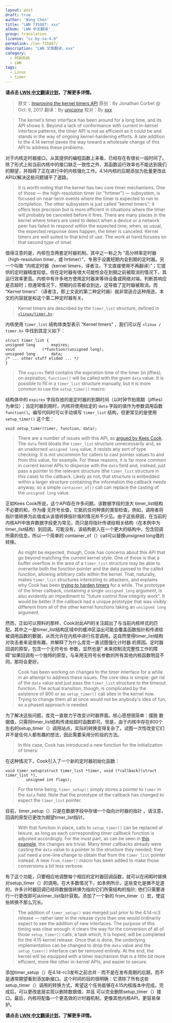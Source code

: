 ```yaml
---
layout: post
draft: true
author: 'Wang Chen'
title: "LWN 735887: xxx"
album: 'LWN 中文翻译'
group: translation
license: "cc-by-sa-4.0"
permalink: /lwn-735887/
description: "LWN 文章翻译，xxx"
category:
  - 时钟系统
  - LWN
tags:
  - Linux
  - timer
---
```


**请点击 [LWN 中文翻译计划](/lwn)，了解更多详情。**

> 原文：[Improving the kernel timers API](https://lwn.net/Articles/735887/)
> 原创：By Jonathan Corbet @ Oct. 9, 2017
> 翻译：By [unicornx](https://github.com/unicornx)
> 校对：By [xxx](https://github.com/xxx)

> The kernel's timer interface has been around for a long time, and its API shows it. Beyond a lack of conformance with current in-kernel interface patterns, the timer API is not as efficient as it could be and stands in the way of ongoing kernel-hardening efforts. A late addition to the 4.14 kernel paves the way toward a wholesale change of this API to address these problems.

对于内核定时器接口，从其提供的编程函数上来看，已经存在有很长一段时间了。除了形式上和当前内核中的接口缺乏一致性之外，其函数运行效率也不能达到我们的期望，并阻碍了正在进行中的内核强化工作。4.14内核的后期添加为批量更改此API以解决这些问题铺平了道路。

> It is worth noting that the kernel has two core timer mechanisms. One of those — the high-resolution timer (or "hrtimer") — subsystem, is focused on near-term events where the timer is expected to run to completion. The other subsystem is just called "kernel timers"; it offers less precision but is more efficient in situations where the timer will probably be canceled before it fires. There are many places in the kernel where timers are used to detect when a device or a network peer has failed to respond within the expected time; when, as usual, the expected response does happen, the timer is canceled. Kernel timers are well suited to that kind of use. The work at hand focuses on that second type of timer.

值得注意的是，内核包含两套定时器机制。其中之一称之为 “高分辨率定时器（high-resolution timer，或 hrtimer）”，专用于设置短期内会到期的定时器。另一个叫做 “内核定时器（kernel timers，译者注，下文直接使用不再翻译）”；它提供的定时器精度较低，但在定时器有很大可能性会在到期之前被取消的情况下，其运行效率更高。内核中有许多地方使用定时器来等待设备或网络对端，判断其响应是否超时；但通常情况下，预期的应答都会到达，这导致了定时器被取消。而 “Kernel timers” （译者注，即上文说的第二种定时器）就非常适合这种用途。本文的内容就是和这个第二种定时器有关。

> Kernel timers are described by the `timer_list` structure, defined in [`<linux/timer.h>`](http://elixir.free-electrons.com/linux/v4.14-rc4/source/include/linux/timer.h):

内核使用 `timer_list` 结构体类型表示 “Kernel timers” ，我们可以在 `<linux / timer.h>` 中找到其定义如下：

    struct timer_list {
	unsigned long		expires;
	void			(*function)(unsigned long);
	unsigned long		data;
	/* ... other stuff elided ... */
    }

> The `expires` field contains the expiration time of the timer (in jiffies); on expiration, `function()` will be called with the given `data` value. It is possible to fill in a `timer_list` structure manually, but it is more common to use the `setup_timer()` macro:

结构体中的 `expires` 字段存放的是定时器的到期时间（以时钟节拍周期（jiffies）为单位）；当定时器到期时，内核将使用给定的 `data` 字段的值作为参数调用函数 `function()`。编写代码时可以手动填写 `timer_list` 结构，但更常见的是使用 `setup_timer()` 这个宏：

    void setup_timer(timer, function, data);

> There are a number of issues with this API, as [argued by Kees Cook](https://git.kernel.org/pub/scm/linux/kernel/git/torvalds/linux.git/commit/?id=686fef928bba6be13cabe639f154af7d72b63120). The `data` field bloats the `timer_list` structure unnecessarily and, as an unadorned `unsigned long` value, it resists any sort of type checking. It is not uncommon for callers to cast pointer values to and from this value, for example. For these reasons, it is far more common in current kernel APIs to dispense with the `data` field and, instead, just pass a pointer to the relevant structure (the `timer_list` structure in this case) to the callback. Likely as not, that structure is embedded within a larger structure containing the information the callback needs anyway, so a simple `container_of()` call can replace the casting of the `unsigned long` value.

正如Kees Cook所说，这个API存在许多问题。该数据字段的涨大 timer_list结构不必要的和，作为缦 无符号长值，它抵抗任何种类的类型检查。例如，调用者将指针值转换为此值或从该值转换指针值的情况并不少见。由于这些原因，在当前的内核API中放弃数据字段更为常见，而只是将指针传递给相关结构（在本例中为timer_list结构）到回调。可能没有，该结构嵌入在一个更大的结构中，包含回调所需的信息，所以一个简单的 container_of（）call可以替换unsigned long值的转换。

> As might be expected, though, Cook has concerns about this API that go beyond matching the current kernel style. One of those is that a buffer overflow in the area of a `timer_list` structure may be able to overwrite both the function pointer and the data passed to the called function, allowing arbitrary calls within the kernel. That, naturally, makes `timer_list` structures interesting to attackers, and explains why Cook has been [trying to harden timers](https://lwn.net/Articles/731082/) for a while. The prototype of the timer callback, containing a single `unsigned long` argument, is also evidently an impediment to "future control flow integrity work". It would be better if the callback had a unique prototype that was visibly different from all of the other kernel functions taking an `unsigned long` argument.

然而，正如可以预料的那样，Cook对此API的关注超出了与当前内核样式的匹配。其中之一是timer_list结构区域中的缓冲区溢出可能会覆盖函数指针和传递给被调用函数的数据，从而允许在内核中进行任意调用。这自然使得timer_list结构对攻击者来说很有趣，并解释了为什么库克一直试图强化计时器 的原因。定时器回调的原型，包含一个无符号长 参数，显然也是“ 未来控制流完整性工作的障碍”如果回调有一个独特的原型，与采用无符号长参数的所有其他内核函数明显不同，那将会更好。

> Cook has been working on changes to the timer interface for a while in an attempt to address these issues. The core idea is simple: get rid of the `data` value and just pass the `timer_list` structure to the timeout function. The actual transition, though, is complicated by the existence of 800 or so `setup_timer()` call sites in the kernel now. Trying to change them all at once would not be anybody's idea of fun, so a phased approach is needed.

为了解决这些问题，库克一直致力于改变计时器界面。核心思想很简单：摆脱 数据值，只需将timer_list结构传递给超时函数即可。但是，由于内核中存在800个左右的setup_timer（）调用站点，实际的转换变得复杂了。试图一次性改变它们并不是任何人都有趣的想法，因此需要采用分阶段的方法。

> In this case, Cook has introduced a new function for the initialization of timers:

在这种情况下，Cook引入了一个新的定时器初始化函数：

    void timer_setup(struct timer_list *timer, void (*callback)(struct timer_list *),
		     unsigned int flags);

> For the time being, `timer_setup()` simply stores a pointer to `timer` in the `data` field. Note that the prototype of the callback has changed to expect the `timer_list` pointer.

目前，timer_setup（）只是在数据字段中存储一个指向计时器的指针 。请注意，回调的原型已更改为期望timer_list指针。

> With that function in place, calls to `setup_timer()` can be replaced at leisure, as long as each corresponding timer callback function is adjusted accordingly. For the most part, as can be seen in [this example](https://lwn.net/Articles/735892/), the changes are trivial. Many timer callbacks already were casting the `data` value to a pointer to the structure they needed; they just need a one-line change to obtain that from the `timer_list` pointer instead. A new `from_timer()` macro has been added to make those conversions a bit less verbose.

有了这个功能，只要相应地调整每个相应的定时器回调函数，就可以在闲暇时替换对setup_timer（）的调用。在大多数情况下，如本例所示，这些变化是微不足道的。许多计时器回调已经将数据值转换为指向它们所需结构的指针; 他们只需要进行一行更改即可从timer_list指针获取。添加了一个新的 from_timer（）宏，使这些转换不那么冗长。

> The addition of `timer_setup()` was merged just prior to the 4.14-rc3 release — rather later in the release cycle than one would ordinarily expect to see the addition of new interfaces. The purpose of this timing was clear enough: it clears the way for the conversion of all of those `setup_timer()` calls, a task which, it is hoped, will be completed for the 4.15 kernel release. Once that is done, the underlying implementation can be changed to drop the `data` value and the `setup_timer()` interface can be removed entirely. At the end, the kernel will be equipped with a timer mechanism that is a little bit more efficient, more like other in-kernel APIs, and easier to secure.

添加timer_setup（）在4.14-rc3发布之前合并 - 而不是在发布周期的后期，而不是通常期望看到添加新接口。这个时间的目的很明确：它清除了所有这些setup_timer（）调用的转换方式，希望这个任务能够在4.15内核版本中完成。完成后，可以更改底层实现以删除数据值，并且 可以完全删除setup_timer（）接口。最后，内核将配备一个更高效的计时器机制，更像其他内核API，更容易保护。

**请点击 [LWN 中文翻译计划](/lwn)，了解更多详情。**

[1]: https://elixir.bootlin.com/linux/v2.6.23/source/Documentation/sched-design-CFS.txt
[2]: https://elixir.bootlin.com/linux/v2.6.23/source/include/linux/sched.h#L896
[3]: https://elixir.bootlin.com/linux/v2.6.24/source/include/linux/sched.h#L873
[4]: https://elixir.bootlin.com/linux/v2.6.28/source/Documentation/scheduler/sched-design-CFS.txt
[5]: https://elixir.bootlin.com/linux/v2.6.23/source/kernel/sched_fair.c#L979
[6]: https://kernelnewbies.org/Linux_2_6_23#The_CFS_process_scheduler
[7]: https://lwn.net/Articles/224865/
[8]: https://lwn.net/Articles/230500/
[9]: https://lwn.net/Articles/230752/
[10]: https://lwn.net/Articles/184495/
[11]: https://lwn.net/Articles/109460/
[12]: https://lwn.net/Articles/230628/
[13]: https://lwn.net/Articles/230501/
